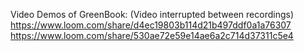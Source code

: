 Video Demos of GreenBook: (Video interrupted between recordings)
https://www.loom.com/share/d4ec19803b114d21b497ddf0a1a76307
https://www.loom.com/share/530ae72e59e14ae6a2c714d37311c5e4

